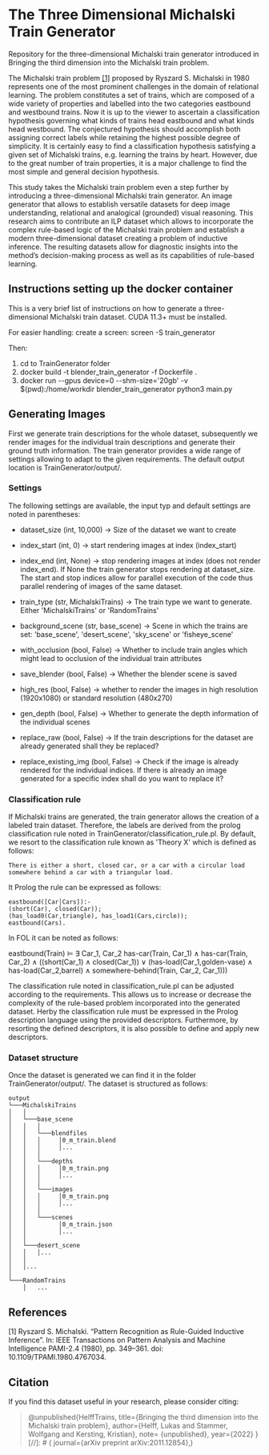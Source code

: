 # The Three Dimensional Michalski Train Generator

Repository for the three-dimensional Michalski train generator introduced in
Bringing the third dimension into the Michalski train problem. 


The Michalski train problem [[1]](#1) proposed by Ryszard S. Michalski in 1980 represents
one of the most prominent challenges in the domain of relational learning. The problem
constitutes a set of trains, which are composed of a wide variety of properties and labelled
into the two categories eastbound and westbound trains. Now it is up to the viewer
to ascertain a classification hypothesis governing what kinds of trains head eastbound
and what kinds head westbound. The conjectured hypothesis should accomplish both
assigning correct labels while retaining the highest possible degree of simplicity. It is
certainly easy to find a classification hypothesis satisfying a given set of Michalski trains,
e.g. learning the trains by heart. However, due to the great number of train properties, it
is a major challenge to find the most simple and general decision hypothesis.

This study takes the Michalski train problem even a step further by introducing a three-dimensional
Michalski train generator. An image generator that allows to establish versatile datasets for deep image understanding,
relational and analogical (grounded) visual reasoning.
This research aims to contribute an ILP dataset which allows to incorporate the complex rule-based logic of the Michalski
train problem and establish a modern three-dimensional dataset creating a problem of inductive inference.
The resulting datasets allow for diagnostic insights into the method’s decision-making process as well as its
capabilities of rule-based learning.

## Instructions setting up the docker container

This is a very brief list of instructions on how to generate a three-dimensional Michalski train dataset.
CUDA 11.3+ must be installed.

For easier handling:
create a screen: screen -S train_generator

Then:
1. cd to TrainGenerator folder
2. docker build -t blender_train_generator -f Dockerfile .
3. docker run --gpus device=0 --shm-size='20gb' -v $(pwd):/home/workdir blender_train_generator python3 main.py


## Generating Images

First we generate train descriptions for the whole dataset, 
subsequently we render images for the individual train descriptions and generate their ground truth information.
The train generator provides a wide range of settings allowing to adapt to the given requirements.
The default output location is TrainGenerator/output/.


### Settings

The following settings are available, the input typ and default settings are noted in parentheses:
- dataset_size (int, 10,000) -> Size of the dataset we want to create
- index_start (int, 0) -> start rendering images at index (index_start)
- index_end (int, None) -> stop rendering images at index (does not render index_end).
If None the train generator stops rendering at dataset_size.
The start and stop indices allow for parallel execution of the code thus parallel rendering of images of the same dataset.

- train_type (str, MichalskiTrains) -> The train type we want to generate. Either 'MichalskiTrains' or 'RandomTrains'
- background_scene (str, base_scene) -> Scene in which the trains are set: 'base_scene', 'desert_scene', 'sky_scene' or 'fisheye_scene'

- with_occlusion (bool, False) -> Whether to include train angles which might lead to occlusion of the individual train attributes
- save_blender (bool, False) -> Whether the blender scene is saved
- high_res (bool, False) -> whether to render the images in high resolution (1920x1080) or standard resolution (480x270)
- gen_depth (bool, False) -> Whether to generate the depth information of the individual scenes
- replace_raw (bool, False) -> If the train descriptions for the dataset are already generated shall they be replaced?
- replace_existing_img (bool, False) -> Check if the image is already rendered for the individual indices.
If there is already an image generated for a specific index shall do you want to replace it?


### Classification rule
If Michalski trains are generated, the train generator allows the creation of a labeled train dataset.
Therefore, the labels are derived from the prolog classification rule noted in TrainGenerator/classification_rule.pl.
By default, we resort to the classification rule known as 'Theory X' which is defined as follows:

    There is either a short, closed car, or a car with a circular load somewhere behind a car with a triangular load.

It Prolog the rule can be expressed as follows:

    eastbound([Car│Cars]):-
    (short(Car), closed(Car));
    (has_load0(Car,triangle), has_load1(Cars,circle));
    eastbound(Cars).

In FOL it can be noted as follows:

eastbound(Train) &vDash;
&exist; Car_1, Car_2 has-car(Train, Car_1) &and; has-car(Train, Car_2) &and;
((short(Car_1) &and; closed(Car_1)) &or;
(has-load(Car_1,golden-vase) &and; has-load(Car_2,barrel) &and; 
 somewhere-behind(Train, Car_2, Car_1)))

The classification rule noted in classification_rule.pl can be adjusted according to the requirements.
This allows us to increase or decrease the complexity of the rule-based problem incorporated into the generated dataset.
Herby the classification rule must be expressed in the Prolog description language using the provided descriptors.
Furthermore, by resorting the defined descriptors, it is also possible to define and apply new descriptors.

### Dataset structure
Once the dataset is generated we can find it in the folder TrainGenerator/output/. The dataset is structured as follows:
```
output
└───MichalskiTrains
│   │
│   └───base_scene
│   │   │
│   │   └───blendfiles
│   │   │     │0_m_train.blend
│   │   │     │...
│   │   │
│   │   └───depths
│   │   │     │0_m_train.png
│   │   │     │...
│   │   │
│   │   └───images
│   │   │     │0_m_train.png
│   │   │     │...
│   │   │
│   │   └───scenes
│   │         │0_m_train.json
│   │         │...
│   │
│   └───desert_scene
│   │   │...
│   │
│   │...
│
└───RandomTrains
    │   ...
```



## References
<a id="1">[1]</a> 
Ryszard S. Michalski. “Pattern Recognition as Rule-Guided Inductive Inference”. In:
IEEE Transactions on Pattern Analysis and Machine Intelligence PAMI-2.4 (1980),
pp. 349–361. doi: 10.1109/TPAMI.1980.4767034.
## Citation
If you find this dataset useful in your research, please consider citing:
> @unpublished{HelffTrains,
    title={Bringing the third dimension into the Michalski train problem},
    author={Helff, Lukas and Stammer, Wolfgang and Kersting, Kristian},
    note= {unpublished},
    year={2022}
    }
> [//]: # (    journal={arXiv preprint arXiv:2011.12854},)